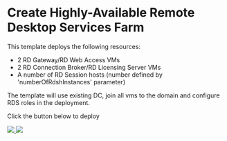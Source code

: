 # Create Highly-Available Remote Desktop Services Farm

This template deploys the following resources:

<ul><li>2 RD Gateway/RD Web Access VMs</li><li>2 RD Connection Broker/RD Licensing Server VMs</li><li>A number of RD Session hosts (number defined by 'numberOfRdshInstances' parameter)</li></ul>

The template will use existing DC, join all vms to the domain and configure RDS roles in the deployment.

Click the button below to deploy

<a href="https://portal.azure.com/#create/Microsoft.Template/uri/https%3A%2F%2Fraw.githubusercontent.com%2Foaltawil%2FPAP%2Fmaster%2Fazuredeploy.json" target="_blank">
    <img src="http://azuredeploy.net/deploybutton.png"/>
</a>
<a href="http://armviz.io/#/?load=https%3A%2F%2Fraw.githubusercontent.com%2Foaltawil%2FPAP%2Fmaster%2Fazuredeploy.json" target="_blank">
    <img src="http://armviz.io/visualizebutton.png"/>
</a>
